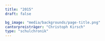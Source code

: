 ```yaml
---
title: "2015"
draft: false

bg_image: "media/backgrounds/page-title.png"
cantorpreisträger: "Christoph Kirsch"
type: "schulchronik"
---
```


